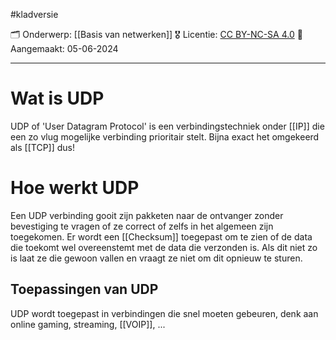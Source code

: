 #kladversie

🗂️ Onderwerp: [[Basis van netwerken]]
🎖️ Licentie: [CC BY-NC-SA 4.0](https://creativecommons.org/licenses/by-nc-sa/4.0/)
📅 Aangemaakt: 05-06-2024

---
# Wat is UDP
UDP of 'User Datagram Protocol' is een verbindingstechniek onder [[IP]] die een zo vlug mogelijke verbinding prioritair stelt. Bijna exact het omgekeerd als [[TCP]] dus!

# Hoe werkt UDP
Een UDP verbinding gooit zijn pakketen naar de ontvanger zonder bevestiging te vragen of ze correct of zelfs in het algemeen zijn toegekomen. Er wordt een [[Checksum]] toegepast om te zien of de data die toekomt wel overeenstemt met de data die verzonden is. Als dit niet zo is laat ze die gewoon vallen en vraagt ze niet om dit opnieuw te sturen.

## Toepassingen van UDP
UDP wordt toegepast in verbindingen die snel moeten gebeuren, denk aan online gaming, streaming, [[VOIP]], ...